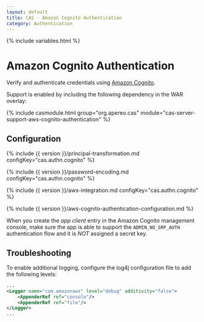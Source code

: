 ```yaml
---
layout: default
title: CAS - Amazon Cognito Authentication
category: Authentication
---
```

{% include variables.html %}


# Amazon Cognito Authentication

Verify and authenticate credentials using [Amazon Cognito](https://aws.amazon.com/cognito/).

Support is enabled by including the following dependency in the WAR overlay:

{% include casmodule.html group="org.apereo.cas" module="cas-server-support-aws-cognito-authentication" %}

## Configuration

{% include {{ version }}/principal-transformation.md configKey="cas.authn.cognito" %}

{% include {{ version }}/password-encoding.md configKey="cas.authn.cognito" %}

{% include {{ version }}/aws-integration.md configKey="cas.authn.cognito" %}

{% include {{ version }}/aws-cognito-authentication-configuration.md %}

When you create the *app client* entry in the Amazon Cognito management console, make sure the app is able to support the `ADMIN_NO_SRP_AUTH` authentication flow and it is *NOT* assigned a secret key.

## Troubleshooting

To enable additional logging, configure the log4j configuration file to add the following levels:

```xml
...
<Logger name="com.amazonaws" level="debug" additivity="false">
    <AppenderRef ref="console"/>
    <AppenderRef ref="file"/>
</Logger>
...
```
